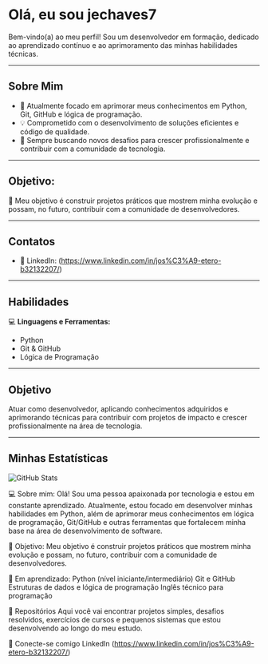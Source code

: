 # Olá, eu sou jechaves7

Bem-vindo(a) ao meu perfil! Sou um desenvolvedor em formação, dedicado ao aprendizado contínuo e ao aprimoramento das minhas habilidades técnicas.

---

## Sobre Mim

- 🎯 Atualmente focado em aprimorar meus conhecimentos em Python, Git, GitHub e lógica de programação.  
- 💡 Comprometido com o desenvolvimento de soluções eficientes e código de qualidade.  
- 🌱 Sempre buscando novos desafios para crescer profissionalmente e contribuir com a comunidade de tecnologia.

---

## Objetivo:  

🚀 Meu objetivo é construir projetos práticos que mostrem minha evolução e possam, no futuro, contribuir com a comunidade de desenvolvedores.

---

## Contatos

- 🔗 LinkedIn: (https://www.linkedin.com/in/jos%C3%A9-etero-b32132207/)  

---

## Habilidades

💻 **Linguagens e Ferramentas:**  
- Python  
- Git & GitHub  
- Lógica de Programação

---

## Objetivo

Atuar como desenvolvedor, aplicando conhecimentos adquiridos e aprimorando técnicas para contribuir com projetos de impacto e crescer profissionalmente na área de tecnologia.

---

## Minhas Estatísticas

![GitHub Stats](https://github-readme-stats.vercel.app/api?username=jechaves7&show_icons=true&theme=radical)



💻 Sobre mim:
Olá! Sou uma pessoa apaixonada por tecnologia e estou em constante aprendizado. Atualmente, estou focado em desenvolver minhas habilidades em Python, além de aprimorar meus conhecimentos em lógica de programação, Git/GitHub e outras ferramentas que fortalecem minha base na área de desenvolvimento de software.

🚀 Objetivo:
Meu objetivo é construir projetos práticos que mostrem minha evolução e possam, no futuro, contribuir com a comunidade de desenvolvedores.

🌱 Em aprendizado:
    Python (nível iniciante/intermediário)
    Git e GitHub
    Estruturas de dados e lógica de programação
    Inglês técnico para programação

📂 Repositórios
Aqui você vai encontrar projetos simples, desafios resolvidos, exercícios de cursos e pequenos sistemas que estou desenvolvendo ao longo do meu estudo.

🤝 Conecte-se comigo
    LinkedIn (https://www.linkedin.com/in/jos%C3%A9-etero-b32132207/)

    
